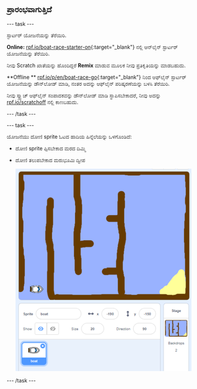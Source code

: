 ## ಪ್ರಾರಂಭವಾಗುತ್ತಿದೆ

\--- task \---

ಸ್ಟಾರ್ಟರ್ ಯೋಜನೆಯನ್ನು ತೆರೆಯಿರಿ.

**Online:** [rpf.io/boat-race-starter-on](http://rpf.io/boat-race-starter-on){:target="_blank"} ನಲ್ಲಿ ಆನ್‌ಲೈನ್ ಸ್ಟಾರ್ಟರ್ ಯೋಜನೆಯನ್ನು ತೆರೆಯಿರಿ.

ನೀವು Scratch ಖಾತೆಯನ್ನು ಹೊಂದಿದ್ದರೆ **Remix** ಮಾಡುವ ಮೂಲಕ ನೀವು ಪ್ರತಿಕೃತಿಯನ್ನು ಮಾಡಬಹುದು.

**Offline ** [ rpf.io/p/en/boat-race-go](http://rpf.io/p/en/boat-race-go){:target="_blank"} ನಿಂದ ಆಫ್‌ಲೈನ್ ಸ್ಟಾರ್ಟರ್ ಯೋಜನೆಯನ್ನು ಡೌನ್‌ಲೋಡ್ ಮಾಡಿ, ನಂತರ ಅದನ್ನು ಆಫ್‌ಲೈನ್ ಪರಿಷ್ಕರಣೆಯನ್ನು ಬಳಸಿ ತೆರೆಯಿರಿ.

ನೀವು ಸ್ಕ್ರ್ಯಾಚ್ ಆಫ್‌ಲೈನ್ ಸಂಪಾದಕವನ್ನು ಡೌನ್‌ಲೋಡ್ ಮಾಡಿ ಸ್ಥಾಪಿಸಬೇಕಾದರೆ, ನೀವು ಅದನ್ನು [rpf.io/scratchoff](http://rpf.io/scratchoff) ನಲ್ಲಿ ಕಾಣಬಹುದು.

\--- /task \---

\--- task \---

ಯೋಜನೆಯು ದೋಣಿ sprite ಓಟದ ಹಾದಿಯ ಹಿನ್ನೆಲೆಯನ್ನು ಒಳಗೊಂಡಿದೆ:

- ದೋಣಿ sprite ಪ್ಪಿಸಬೇಕಾದ ಮರದ ದಿಮ್ಮಿ
- ದೋಣಿ ತಲುಪಬೇಕಾದ ಮರುಭೂಮಿ ದ್ವೀಪ
    
    ![ಸ್ಕ್ರೀನ್‍ಶಾಟ್ ಅಥವಾ ಪರದೆ ಚಿತ್ರ](images/boat-starter.png)

\--- /task \---